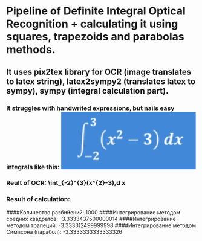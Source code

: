 # Pipeline of Definite Integral Optical Recognition + calculating it using squares, trapezoids and parabolas methods.
## It uses pix2tex library for OCR (image translates to latex string), latex2sympy2 (translates latex to sympy), sympy (integral calculation part).
### It struggles with handwrited expressions, but nails easy integrals like this: ![Simple Definite Integral](https://github.com/0STG0T/def-integral-ocr-calculator/blob/main/images/Screenshot%202024-03-18%20at%2013.37.54.png?raw=true)
### Reult of OCR: \int_{-2}^{3}(x^{2}-3)\,d x
### Result of calculation: 
####Количество разбийений: 1000
####Интегрирование методом средних квадратов: -3.3333437500000014
####Интегрирование методом трапеций: -3.333312499999998
####Интегрирование методом Симпсона (парабол): -3.3333333333333326
